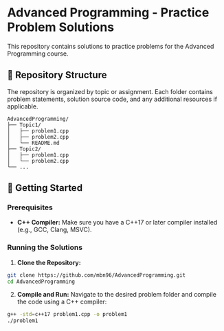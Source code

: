 # Advanced Programming - Practice Problem Solutions

This repository contains solutions to practice problems for the Advanced Programming course.

## 📂 Repository Structure

The repository is organized by topic or assignment. Each folder contains problem statements, solution source code, and any additional resources if applicable.

```
AdvancedProgramming/
├── Topic1/
│   ├── problem1.cpp
│   ├── problem2.cpp
│   └── README.md
├── Topic2/
│   ├── problem1.cpp
│   └── problem2.cpp
└── ...
```

## 🚀 Getting Started

### Prerequisites

- **C++ Compiler:** Make sure you have a C++17 or later compiler installed (e.g., GCC, Clang, MSVC).

### Running the Solutions

1. **Clone the Repository:**

```sh
git clone https://github.com/mbn96/AdvancedProgramming.git
cd AdvancedProgramming
```

2. **Compile and Run:** Navigate to the desired problem folder and compile the code using a C++ compiler:

```sh
g++ -std=c++17 problem1.cpp -o problem1
./problem1
```
